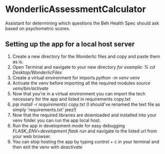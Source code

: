 # WonderlicAssessmentCalculator
Assistant for determining which questions the Beh Health Spec should ask based on psychometric scores.
## Setting up the app for a local host server
1. Create a new directory for the Wonderlic files and copy and paste them as is.
2. Open Terminal and navigate to your new directory *for example: % cd Desktop/WonderlicFiles*
3. Create a virtual environment for imports *python -m venv venv*
4. Activate the venv before importing all the required modules *source venv/bin/activate*
5. Now that you're in a virtual environment you can import the tech necessary for the app and listed in requirements copy.txt
6. *pip install -r requirements\ copy.txt* (I should've renamed the text file as simply 'requirements.txt' jeez!)
7. Now that the required libraries are downloaded and installed into your venv folder you can run the app local host.
8. Run the app in development mode for easy debugging *FLASK_ENV=development flask run* and navigate to the listed url from your web browser.
9. You can stop hosting the app by typing control + c in your terminal and then exit the venv with *deactivate*
